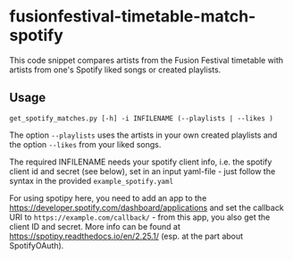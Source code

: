 # fusionfestival-timetable-match-spotify
This code snippet compares artists from the Fusion Festival timetable with artists from one's Spotify liked songs or created playlists. 

## Usage 

```
get_spotify_matches.py [-h] -i INFILENAME (--playlists | --likes )
```

The option ```--playlists``` uses the artists in your own created playlists and the option ```--likes``` from your liked songs.

The required INFILENAME needs your spotify client info, i.e. the spotify client id and secret (see below), set in an input yaml-file - just follow the syntax in the provided ```example_spotify.yaml```

For using spotipy here, you need to add an app to the https://developer.spotify.com/dashboard/applications and set the callback URI to ```https://example.com/callback/``` - from this app, you also get the client ID and secret. More info can be found at https://spotipy.readthedocs.io/en/2.25.1/ (esp. at the part about SpotifyOAuth). 
